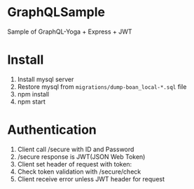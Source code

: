 # GraphQLSample
Sample of GraphQL-Yoga + Express + JWT

# Install
1. Install mysql server
2. Restore mysql from `migrations/dump-boan_local-*.sql` file
3. npm install
4. npm start

# Authentication
1. Client call /secure with ID and Password
2. /secure response is JWT(JSON Web Token)
3. Client set header of request with token:<given token>
4. Check token validation with /secure/check
5. Client receive error unless JWT header for request
